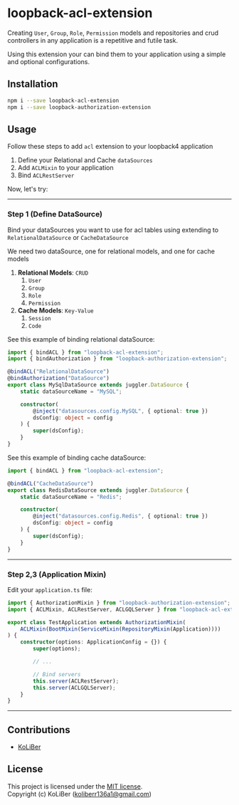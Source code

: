 # loopback-acl-extension

Creating `User`, `Group`, `Role`, `Permission` models and repositories and crud controllers in any application is a repetitive and futile task.

Using this extension your can bind them to your application using a simple and optional configurations.

## Installation

```bash
npm i --save loopback-acl-extension
npm i --save loopback-authorization-extension
```

## Usage

Follow these steps to add `acl` extension to your loopback4 application

1. Define your Relational and Cache `dataSources`
2. Add `ACLMixin` to your application
3. Bind `ACLRestServer`

Now, let's try:

---

### Step 1 (Define DataSource)

Bind your dataSources you want to use for acl tables using extending to `RelationalDataSource` or `CacheDataSource`

We need two dataSource, one for relational models, and one for cache models

1. **Relational Models**: `CRUD`
    1. `User`
    2. `Group`
    3. `Role`
    4. `Permission`
2. **Cache Models**: `Key-Value`
    1. `Session`
    2. `Code`

See this example of binding relational dataSource:

```ts
import { bindACL } from "loopback-acl-extension";
import { bindAuthorization } from "loopback-authorization-extension";

@bindACL("RelationalDataSource")
@bindAuthorization("DataSource")
export class MySqlDataSource extends juggler.DataSource {
    static dataSourceName = "MySQL";

    constructor(
        @inject("datasources.config.MySQL", { optional: true })
        dsConfig: object = config
    ) {
        super(dsConfig);
    }
}
```

See this example of binding cache dataSource:

```ts
import { bindACL } from "loopback-acl-extension";

@bindACL("CacheDataSource")
export class RedisDataSource extends juggler.DataSource {
    static dataSourceName = "Redis";

    constructor(
        @inject("datasources.config.Redis", { optional: true })
        dsConfig: object = config
    ) {
        super(dsConfig);
    }
}
```

---

### Step 2,3 (Application Mixin)

Edit your `application.ts` file:

```ts
import { AuthorizationMixin } from "loopback-authorization-extension";
import { ACLMixin, ACLRestServer, ACLGQLServer } from "loopback-acl-extension";

export class TestApplication extends AuthorizationMixin(
    ACLMixin(BootMixin(ServiceMixin(RepositoryMixin(Application))))
) {
    constructor(options: ApplicationConfig = {}) {
        super(options);

        // ...

        // Bind servers
        this.server(ACLRestServer);
        this.server(ACLGQLServer);
    }
}
```

---

## Contributions

-   [KoLiBer](https://www.linkedin.com/in/mohammad-hosein-nemati-665b1813b/)

## License

This project is licensed under the [MIT license](LICENSE).  
Copyright (c) KoLiBer (koliberr136a1@gmail.com)
